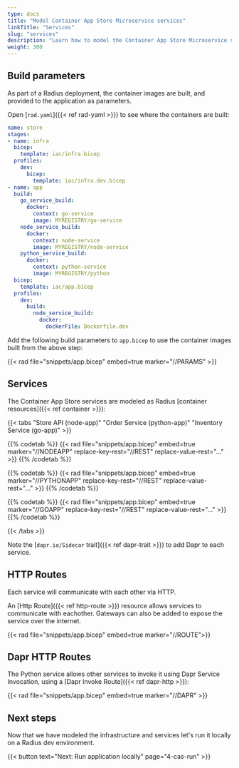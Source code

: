 ```yaml
---
type: docs
title: "Model Container App Store Microservice services"
linkTitle: "Services"
slug: "services"
description: "Learn how to model the Container App Store Microservice services"
weight: 300
---
```


## Build parameters

As part of a Radius deployment, the container images are built, and provided to the application as parameters.

Open [`rad.yaml`]({{< ref rad-yaml >}}) to see where the containers are built:

```yaml
name: store
stages:
- name: infra
  bicep:
    template: iac/infra.bicep
  profiles:
    dev:
      bicep:
        template: iac/infra.dev.bicep
- name: app
  build:
    go_service_build:
      docker:
        context: go-service
        image: MYREGISTRY/go-service
    node_service_build:
      docker:
        context: node-service
        image: MYREGISTRY/node-service
    python_service_build:
      docker:
        context: python-service
        image: MYREGISTRY/python
  bicep:
    template: iac/app.bicep
  profiles:
    dev:
      build:
        node_service_build:
          docker:
            dockerFile: Dockerfile.dev

```

Add the following build parameters to `app.bicep` to use the container images built from the above step:

{{< rad file="snippets/app.bicep" embed=true marker="//PARAMS" >}}

## Services

The Container App Store services are modeled as Radius [container resources]({{< ref container >}}):

{{< tabs "Store API (node-app)" "Order Service (python-app)" "Inventory Service (go-app)" >}}

{{% codetab %}}
{{< rad file="snippets/app.bicep" embed=true marker="//NODEAPP" replace-key-rest="//REST" replace-value-rest="..." >}}
{{% /codetab %}}

{{% codetab %}}
{{< rad file="snippets/app.bicep" embed=true marker="//PYTHONAPP" replace-key-rest="//REST" replace-value-rest="..." >}}
{{% /codetab %}}

{{% codetab %}}
{{< rad file="snippets/app.bicep" embed=true marker="//GOAPP" replace-key-rest="//REST" replace-value-rest="..." >}}
{{% /codetab %}}

{{< /tabs >}}

Note the [`dapr.io/Sidecar` trait]({{< ref dapr-trait >}}) to add Dapr to each service.

## HTTP Routes

Each service will communicate with each other via HTTP.

An [Http Route]({{< ref http-route >}}) resource allows services to communicate with eachother. Gateways can also be added to expose the service over the internet.

{{< rad file="snippets/app.bicep" embed=true marker="//ROUTE">}}

## Dapr HTTP Routes

The Python service allows other services to invoke it using Dapr Service Invocation, using a [Dapr Invoke Route]({{< ref dapr-http >}}):

{{< rad file="snippets/app.bicep" embed=true marker="//DAPR" >}}

## Next steps

Now that we have modeled the infrastructure and services let's run it locally on a Radius dev environment.

{{< button text="Next: Run application locally" page="4-cas-run" >}}
